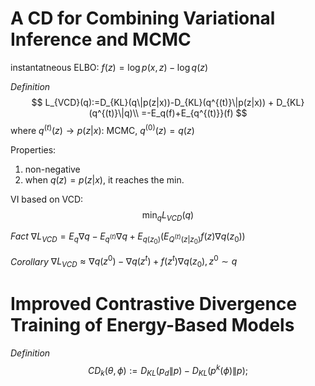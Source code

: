 # A CD for Combining Variational Inference and MCMC

instantatneous ELBO: $f(z)=\log p(x,z) -\log q(z)$

*Definition*
$$
L_{VCD}(q):=D_{KL}(q\|p(z|x))-D_{KL}(q^{(t)}\|p(z|x)) + D_{KL}(q^{(t)}\|q)\\
=-E_q(f)+E_{q^{(t)}}(f)
$$
where $q^{(t)}(z)\to p(z|x)$: MCMC, $q^{(0)}(z)=q(z)$

Properties:
1. non-negative
2. when $q(z)=p(z|x)$, it reaches the min.


VI based on VCD:
$$
\min_q L_{VCD}(q)
$$

*Fact*
$\nabla L_{VCD}=E_q\nabla q - E_{q^{(t)}}\nabla q+ E_{q(z_0)}(E_{Q^{(t)}(z|z_0)}f(z) \nabla q(z_0))$


*Corollary*
$\nabla L_{VCD}\approx \nabla q(z^0) - \nabla q(z^t)+ f(z^t) \nabla q(z_0), z^0\sim q$


# Improved Contrastive Divergence Training of Energy-Based Models

*Definition*
$$
CD_k(\theta,\phi):=D_{KL}(p_d\|p)-D_{KL}(p^k(\phi)\|p);
$$